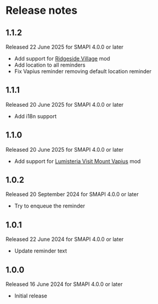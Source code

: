 # Release notes
## 1.1.2
Released 22 June 2025 for SMAPI 4.0.0 or later
* Add support for [Ridgeside Village](https://www.nexusmods.com/stardewvalley/mods/7286) mod
* Add location to all reminders
* Fix Vapius reminder removing default location reminder
## 1.1.1
Released 20 June 2025 for SMAPI 4.0.0 or later
* Add i18n support
## 1.1.0
Released 20 June 2025 for SMAPI 4.0.0 or later
* Add support for [Lumisteria Visit Mount Vapius](https://www.nexusmods.com/stardewvalley/mods/9600) mod
## 1.0.2
Released 20 September 2024 for SMAPI 4.0.0 or later
* Try to enqueue the reminder
## 1.0.1
Released 22 June 2024 for SMAPI 4.0.0 or later
* Update reminder text
## 1.0.0
Released 16 June 2024 for SMAPI 4.0.0 or later
* Initial release
